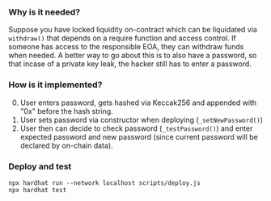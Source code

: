 ### Why is it needed?
Suppose you have locked liquidity on-contract which can be liquidated via `withdraw()` that depends on a require function and access control. If someone has access to the responsible EOA, they can withdraw funds when needed. A better way to go about this is to also have a password, so that incase of a private key leak, the hacker still has to enter a password. 

### How is it implemented? 
0. User enters password, gets hashed via Keccak256 and appended with "0x" before the hash string.
1. User sets password via constructor when deploying (`_setNewPassword()`)
2. User then can decide to check password (`_testPassword()`) and enter expected password and new password (since current password will be declared by on-chain data).

### Deploy and test

```
npx hardhat run --network localhost scripts/deploy.js
npx hardhat test
```
